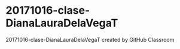 # 20171016-clase-DianaLauraDelaVegaT
20171016-clase-DianaLauraDelaVegaT created by GitHub Classroom

